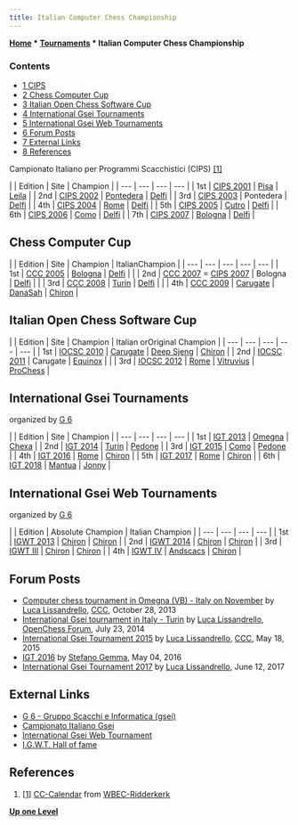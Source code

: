 ```yaml
---
title: Italian Computer Chess Championship
---
```

**[Home](Home "Home") \* [Tournaments](Tournaments_and_Matches "Tournaments and Matches") \* Italian Computer Chess Championship**



### Contents


* [1 CIPS](#cips)
* [2 Chess Computer Cup](#chess-computer-cup)
* [3 Italian Open Chess Software Cup](#italian-open-chess-software-cup)
* [4 International Gsei Tournaments](#international-gsei-tournaments)
* [5 International Gsei Web Tournaments](#international-gsei-web-tournaments)
* [6 Forum Posts](#forum-posts)
* [7 External Links](#external-links)
* [8 References](#references)






Campionato Italiano per Programmi Scacchistici (CIPS)
<a id="cite-note-1" href="#cite-ref-1">[1]</a>





|  |  Edition
 |  Site
 |  Champion
 |
| --- | --- | --- | --- |
|  1st
 | [CIPS 2001](CIPS_2001 "CIPS 2001") | [Pisa](https://en.wikipedia.org/wiki/Pisa) | [Leila](Leila "Leila") |
|  2nd
 | [CIPS 2002](CIPS_2002 "CIPS 2002") | [Pontedera](https://en.wikipedia.org/wiki/Pontedera) | [Delfi](Delfi "Delfi") |
|  3rd
 | [CIPS 2003](CIPS_2003 "CIPS 2003") |  Pontedera
 | [Delfi](Delfi "Delfi") |
|  4th
 | [CIPS 2004](CIPS_2004 "CIPS 2004") | [Rome](https://en.wikipedia.org/wiki/Rome) | [Delfi](Delfi "Delfi") |
|  5th
 | [CIPS 2005](CIPS_2005 "CIPS 2005") | [Cutro](https://en.wikipedia.org/wiki/Cutro) | [Delfi](Delfi "Delfi") |
|  6th
 | [CIPS 2006](CIPS_2006 "CIPS 2006") | [Como](https://en.wikipedia.org/wiki/Como) | [Delfi](Delfi "Delfi") |
|  7th
 | [CIPS 2007](CIPS_2007 "CIPS 2007") | [Bologna](https://en.wikipedia.org/wiki/Bologna) | [Delfi](Delfi "Delfi") |






## Chess Computer Cup




|  |  Edition
 |  Site
 |  Champion
 |  ItalianChampion
 |
| --- | --- | --- | --- | --- |
|  1st
 | [CCC 2005](CCC_2005 "CCC 2005") | [Bologna](https://en.wikipedia.org/wiki/Bologna) | [Delfi](Delfi "Delfi") |  |
|  2nd
 | [CCC 2007](CCC_2007 "CCC 2007") = [CIPS 2007](CIPS_2007 "CIPS 2007") |  Bologna
 | [Delfi](Delfi "Delfi") |  |
|  3rd
 | [CCC 2008](CCC_2008 "CCC 2008") | [Turin](https://en.wikipedia.org/wiki/Turin) | [Delfi](Delfi "Delfi") |  |
|  4th
 | [CCC 2009](CCC_2009 "CCC 2009") | [Carugate](https://en.wikipedia.org/wiki/Carugate) | [DanaSah](DanaSah "DanaSah") | [Chiron](Chiron "Chiron") |






## Italian Open Chess Software Cup




|  |  Edition
 |  Site
 |  Champion
 |  Italian orOriginal Champion
 |
| --- | --- | --- | --- | --- |
|  1st
 | [IOCSC 2010](IOCSC_2010 "IOCSC 2010") | [Carugate](https://en.wikipedia.org/wiki/Carugate) | [Deep Sjeng](Deep_Sjeng "Deep Sjeng") | [Chiron](Chiron "Chiron") |
|  2nd
 | [IOCSC 2011](IOCSC_2011 "IOCSC 2011") |  Carugate
 | [Equinox](Equinox "Equinox") |  |
|  3rd
 | [IOCSC 2012](IOCSC_2012 "IOCSC 2012") | [Rome](https://en.wikipedia.org/wiki/Rome) | [Vitruvius](Vitruvius "Vitruvius") | [ProChess](ProChess_IT "ProChess IT") |






## International Gsei Tournaments


organized by [G 6](G_6 "G 6")





|  |  Edition
 |  Site
 |  Champion
 |
| --- | --- | --- | --- |
|  1st
 | [IGT 2013](IGT_2013 "IGT 2013") | [Omegna](https://en.wikipedia.org/wiki/Omegna) | [Chexa](Chexa "Chexa") |
|  2nd
 | [IGT 2014](IGT_2014 "IGT 2014") | [Turin](https://en.wikipedia.org/wiki/Turin) | [Pedone](Pedone "Pedone") |
|  3rd
 | [IGT 2015](IGT_2015 "IGT 2015") | [Como](https://en.wikipedia.org/wiki/Como) | [Pedone](Pedone "Pedone") |
|  4th
 | [IGT 2016](IGT_2016 "IGT 2016") | [Rome](https://en.wikipedia.org/wiki/Rome) | [Chiron](Chiron "Chiron") |
|  5th
 | [IGT 2017](IGT_2017 "IGT 2017") | [Rome](https://en.wikipedia.org/wiki/Rome) | [Chiron](Chiron "Chiron") |
|  6th
 | [IGT 2018](IGT_2018 "IGT 2018") | [Mantua](https://en.wikipedia.org/wiki/Mantua) | [Jonny](Jonny "Jonny") |






## International Gsei Web Tournaments


organized by [G 6](G_6 "G 6")





|  |  Edition
 |  Absolute Champion
 |  Italian Champion
 |
| --- | --- | --- | --- |
|  1st
 | [IGWT 2013](IGWT_2013 "IGWT 2013") | [Chiron](Chiron "Chiron") | [Chiron](Chiron "Chiron") |
|  2nd
 | [IGWT 2014](IGWT_2014 "IGWT 2014") | [Chiron](Chiron "Chiron") | [Chiron](Chiron "Chiron") |
|  3rd
 | [IGWT III](IGWT_III "IGWT III") | [Chiron](Chiron "Chiron") | [Chiron](Chiron "Chiron") |
|  4th
 | [IGWT IV](IGWT_IV "IGWT IV") | [Andscacs](Andscacs "Andscacs") | [Chiron](Chiron "Chiron") |


## Forum Posts


* [Computer chess tournament in Omegna (VB) - Italy on November](http://www.talkchess.com/forum/viewtopic.php?t=49860) by [Luca Lissandrello](Luca_Lissandrello "Luca Lissandrello"), [CCC](CCC "CCC"), October 28, 2013
* [International Gsei tournament in Italy - Turin](http://www.open-chess.org/viewtopic.php?f=4&t=2688) by [Luca Lissandrello](Luca_Lissandrello "Luca Lissandrello"), [OpenChess Forum](Computer_Chess_Forums "Computer Chess Forums"), July 23, 2014
* [International Gsei Tournament 2015](http://www.talkchess.com/forum/viewtopic.php?t=56403) by [Luca Lissandrello](Luca_Lissandrello "Luca Lissandrello"), [CCC](CCC "CCC"), May 18, 2015
* [IGT 2016](http://www.talkchess.com/forum/viewtopic.php?t=60047) by [Stefano Gemma](Stefano_Gemma "Stefano Gemma"), May 04, 2016
* [International Gsei Tournament 2017](http://www.talkchess.com/forum/viewtopic.php?t=64272) by [Luca Lissandrello](Luca_Lissandrello "Luca Lissandrello"), June 12, 2017


## External Links


* [G 6 - Gruppo Scacchi e Informatica (gsei)](http://www.g-sei.org/)
* [Campionato Italiano Gsei](http://www.g-sei.org/campionato-italiano-gsei/)
* [International Gsei Web Tournament](http://www.g-sei.org/i-g-w-t/)
* [I.G.W.T. Hall of fame](http://www.g-sei.org/wp-content/IGWT_/Storico/hof.html)


## References


1. <a id="cite-ref-1" href="#cite-note-1">[1]</a> [CC-Calendar](http://wbec-ridderkerk.nl/html/CC-Calendar.htm) from [WBEC-Ridderkerk](WBEC "WBEC")

**[Up one Level](Tournaments_and_Matches "Tournaments and Matches")**







 
